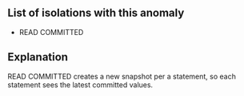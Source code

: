 ## List of isolations with this anomaly

- READ COMMITTED

## Explanation

READ COMMITTED creates a new snapshot per a statement, so each statement sees the latest committed values.
